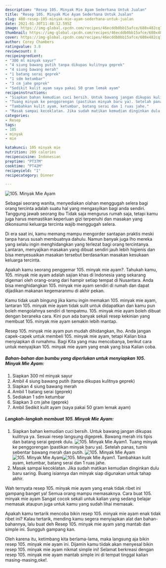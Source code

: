 ```yaml
---
description: "Resep 105. Minyak Mie Ayam Sederhana Untuk Jualan"
title: "Resep 105. Minyak Mie Ayam Sederhana Untuk Jualan"
slug: 480-resep-105-minyak-mie-ayam-sederhana-untuk-jualan
date: 2021-01-30T11:48:12.595Z
image: https://img-global.cpcdn.com/recipes/46ecddb0bb15afce/680x482cq70/105-minyak-mie-ayam-foto-resep-utama.jpg
thumbnail: https://img-global.cpcdn.com/recipes/46ecddb0bb15afce/680x482cq70/105-minyak-mie-ayam-foto-resep-utama.jpg
cover: https://img-global.cpcdn.com/recipes/46ecddb0bb15afce/680x482cq70/105-minyak-mie-ayam-foto-resep-utama.jpg
author: Corey Chambers
ratingvalue: 3.8
reviewcount: 8
recipeingredient:
- "300 ml minyak sayur"
- "4 siung bawang putih tanpa dikupas kulitnya geprek"
- "4 siung bawang merah"
- "1 batang serai geprek"
- "1 sdm ketumbar"
- "3 cm jahe geprek"
- "Sedikit kulit ayam saya pakai 50 gram lemak ayam"
recipeinstructions:
- "Siapkan bahan kemudian cuci bersih. Untuk bawang jangan dikupas kulitnya ya. Sesuai resep langsung digeprek. Bawang merah iris tipis dan batang serai geprek dulu."
- "Tuang minyak ke penggorengan (pastikan minyak baru ya). Setelah panas, tumis sebentar bawang merah dan putih."
- "Tambahkan kulit ayam, ketumbar, batang serai dan 1 ruas jahe."
- "Masak sampai kecoklatan. Jika sudah matikan kemudian dinginkan dulu baru saring. Buang isiannya dan minyak siap digunakan untuk tahap akhir."
categories:
- Resep
tags:
- 105
- minyak
- mie

katakunci: 105 minyak mie 
nutrition: 209 calories
recipecuisine: Indonesian
preptime: "PT37M"
cooktime: "PT42M"
recipeyield: "1"
recipecategory: Dinner

---
```



![105. Minyak Mie Ayam](https://img-global.cpcdn.com/recipes/46ecddb0bb15afce/680x482cq70/105-minyak-mie-ayam-foto-resep-utama.jpg)

Sebagai seorang wanita, menyediakan olahan menggugah selera bagi orang tercinta adalah suatu hal yang mengasyikan bagi anda sendiri. Tanggung jawab seorang ibu Tidak saja mengurus rumah saja, tetapi kamu juga harus memastikan keperluan gizi terpenuhi dan masakan yang dikonsumsi keluarga tercinta wajib menggugah selera.

Di era  saat ini, kamu memang mampu mengorder santapan praktis meski tanpa harus susah membuatnya dahulu. Namun banyak juga lho mereka yang selalu ingin menghidangkan yang terlezat bagi orang tercintanya. Lantaran, menyajikan masakan yang dibuat sendiri jauh lebih higienis dan bisa menyesuaikan masakan tersebut berdasarkan masakan kesukaan keluarga tercinta. 



Apakah kamu seorang penggemar 105. minyak mie ayam?. Tahukah kamu, 105. minyak mie ayam adalah sajian khas di Indonesia yang sekarang digemari oleh orang-orang dari hampir setiap tempat di Nusantara. Anda bisa menghidangkan 105. minyak mie ayam sendiri di rumah dan dapat dijadikan makanan kegemaranmu di akhir pekan.

Kamu tidak usah bingung jika kamu ingin memakan 105. minyak mie ayam, lantaran 105. minyak mie ayam tidak sulit untuk didapatkan dan kamu pun boleh mengolahnya sendiri di tempatmu. 105. minyak mie ayam boleh dibuat dengan beraneka cara. Kini pun ada banyak sekali resep kekinian yang membuat 105. minyak mie ayam semakin lebih mantap.

Resep 105. minyak mie ayam pun mudah dihidangkan, lho. Anda jangan capek-capek untuk membeli 105. minyak mie ayam, tetapi Kalian bisa menyiapkan di rumahmu. Bagi Kita yang mau mencobanya, berikut cara untuk menyajikan 105. minyak mie ayam yang enak yang bisa Kalian coba.

<!--inarticleads1-->

##### Bahan-bahan dan bumbu yang diperlukan untuk menyiapkan 105. Minyak Mie Ayam:

1. Siapkan 300 ml minyak sayur
1. Ambil 4 siung bawang putih (tanpa dikupas kulitnya geprek)
1. Siapkan 4 siung bawang merah
1. Ambil 1 batang serai (geprek)
1. Sediakan 1 sdm ketumbar
1. Siapkan 3 cm jahe (geprek)
1. Ambil Sedikit kulit ayam (saya pakai 50 gram lemak ayam)




<!--inarticleads2-->

##### Langkah-langkah membuat 105. Minyak Mie Ayam:

1. Siapkan bahan kemudian cuci bersih. Untuk bawang jangan dikupas kulitnya ya. Sesuai resep langsung digeprek. Bawang merah iris tipis dan batang serai geprek dulu.
<img src="https://img-global.cpcdn.com/steps/2a4077c861c66f9d/160x128cq70/105-minyak-mie-ayam-langkah-memasak-1-foto.jpg" alt="105. Minyak Mie Ayam">1. Tuang minyak ke penggorengan (pastikan minyak baru ya). Setelah panas, tumis sebentar bawang merah dan putih.
<img src="https://img-global.cpcdn.com/steps/92bb6192cc03821a/160x128cq70/105-minyak-mie-ayam-langkah-memasak-2-foto.jpg" alt="105. Minyak Mie Ayam"><img src="https://img-global.cpcdn.com/steps/518758b13db78ccf/160x128cq70/105-minyak-mie-ayam-langkah-memasak-2-foto.jpg" alt="105. Minyak Mie Ayam"><img src="https://img-global.cpcdn.com/steps/b9590428a6c1224d/160x128cq70/105-minyak-mie-ayam-langkah-memasak-2-foto.jpg" alt="105. Minyak Mie Ayam">1. Tambahkan kulit ayam, ketumbar, batang serai dan 1 ruas jahe.
1. Masak sampai kecoklatan. Jika sudah matikan kemudian dinginkan dulu baru saring. Buang isiannya dan minyak siap digunakan untuk tahap akhir.




Wah ternyata resep 105. minyak mie ayam yang enak tidak ribet ini gampang banget ya! Semua orang mampu memasaknya. Cara buat 105. minyak mie ayam Sangat cocok sekali untuk kalian yang sedang belajar memasak ataupun juga untuk kamu yang sudah lihai memasak.

Apakah kamu tertarik mencoba bikin resep 105. minyak mie ayam enak tidak ribet ini? Kalau tertarik, mending kamu segera menyiapkan alat dan bahan-bahannya, lalu buat deh Resep 105. minyak mie ayam yang mantab dan simple ini. Sungguh gampang kan. 

Oleh karena itu, ketimbang kita berlama-lama, maka langsung aja bikin resep 105. minyak mie ayam ini. Dijamin kamu tiidak akan menyesal bikin resep 105. minyak mie ayam nikmat simple ini! Selamat berkreasi dengan resep 105. minyak mie ayam mantab simple ini di tempat tinggal kalian masing-masing,oke!.

